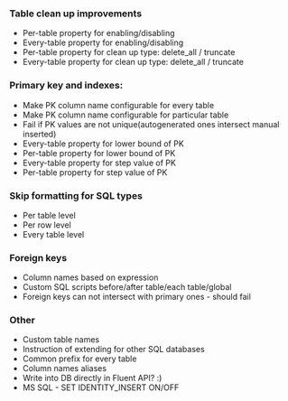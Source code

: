 
### Table clean up improvements
* Per-table property for enabling/disabling
* Every-table property for enabling/disabling
* Per-table property for clean up type: delete_all / truncate
* Every-table property for clean up type: delete_all / truncate

### Primary key and indexes:
* Make PK column name configurable for every table
* Make PK column name configurable for particular table
* Fail if PK values are not unique(autogenerated ones intersect manual inserted)
* Every-table property for lower bound of PK
* Per-table property for lower bound of PK
* Every-table property for step value of PK
* Per-table property for step value of PK

### Skip formatting for SQL types
* Per table level
* Per row level
* Every table level

### Foreign keys
* Column names based on expression
* Custom SQL scripts before/after table/each table/global
* Foreign keys can not intersect with primary ones - should fail

### Other
* Custom table names
* Instruction of extending for other SQL databases
* Common prefix for every table
* Column names aliases
* Write into DB directly in Fluent API? :)
* MS SQL - SET IDENTITY_INSERT ON/OFF
